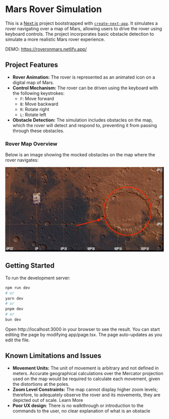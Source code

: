# Mars Rover Simulation

This is a [Next.js](https://nextjs.org/) project bootstrapped with [`create-next-app`](https://github.com/vercel/next.js/tree/canary/packages/create-next-app). It simulates a rover navigating over a map of Mars, allowing users to drive the rover using keyboard controls. The project incorporates basic obstacle detection to simulate a more realistic Mars rover experience.

DEMO: https://roveronmars.netlify.app/

## Project Features

- **Rover Animation:** The rover is represented as an animated icon on a digital map of Mars.
- **Control Mechanism:** The rover can be driven using the keyboard with the following keystrokes:
    - `F`: Move forward
    - `B`: Move backward
    - `R`: Rotate right
    - `L`: Rotate left
- **Obstacle Detection:** The simulation includes obstacles on the map, which the rover will detect and respond to, preventing it from passing through these obstacles.

### Rover Map Overview

Below is an image showing the mocked obstacles on the map where the rover navigates:

![Mars Rover Obstacles](rover_obstacles.png "Mars Rover and Obstacles")

## Getting Started

To run the development server:

```bash
npm run dev
# or
yarn dev
# or
pnpm dev
# or
bun dev
```

Open http://localhost:3000 in your browser to see the result. You can start editing the page by modifying app/page.tsx. The page auto-updates as you edit the file.

## Known Limitations and Issues
 - **Movement Units:** The unit of movement is arbitrary and not defined in meters. Accurate geographical calculations over the Mercator projection used on the map would be required to calculate each movement, given the distortions at the poles.
 - **Zoom Level Constraints:** The map cannot display higher zoom levels; therefore, to adequately observe the rover and its movements, they are depicted out of scale.
Learn More
 - **Poor UX design**: There is no walkthrough or introduction to the commands to the user, no clear explanation of what is an obstacle  
